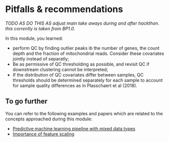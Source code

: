# Pitfalls & recommendations

<!-- Quick wrap-up for the module -->

*TODO AS DO THIS AS adjust main take aways during and after hackthon. this corrently is taken from BP1.0.*

In this module, you learned:

- perform QC by finding outlier peaks ib the number of genes, the count depth and the fraction of mitochondrial reads. 
Consider these covariates jointly instead of separatly;
- Be as permissive of QC thresholding as possible, and revisit QC if downstream clustering cannot be interpreted;
- If the distribution of QC covariates differ between samples, QC thresholds should be determined separately for each 
sample to account for sample quality differences as in Plasschaert et al (2018).

## To go further

<!-- Some extra links of content to go further -->

You can refer to the following examples and papers which are related to
the concepts approached during this module:

- [Predictive machine learning pipeline with mixed data types](https://scikit-learn.org/stable/auto_examples/compose/plot_column_transformer_mixed_types.html#sphx-glr-auto-examples-compose-plot-column-transformer-mixed-types-py)
- [Importance of feature scaling](https://scikit-learn.org/stable/auto_examples/preprocessing/plot_scaling_importance.html#sphx-glr-auto-examples-preprocessing-plot-scaling-importance-py)
